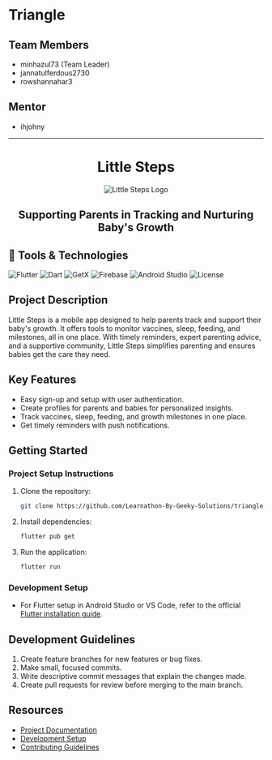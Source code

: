 
# Triangle

## Team Members
- minhazul73 (Team Leader)
- jannatulferdous2730
- rowshannahar3

## Mentor
- ihjohny

---
[//]: # (<center><h1>Little Steps <img src="assets/img.png" alt="Project Logo" style="vertical-align: middle; width: 50px;"/></h1></center>)

<h1 align="center"  style="vertical-align: middle;" >
   Little Steps
 </h1>
<div align="center">

![Little Steps Logo](https://raw.githubusercontent.com/Learnathon-By-Geeky-Solutions/triangle/feature/auth/assets/images/app_logo.png)

<h2>Supporting Parents in Tracking and Nurturing Baby's Growth</h2>
</div>

## 📌 Tools & Technologies
![Flutter](https://img.shields.io/badge/Flutter-3.10-blue?logo=flutter&logoColor=white)
![Dart](https://img.shields.io/badge/Dart-3.0-blue?logo=dart&logoColor=white)
![GetX](https://img.shields.io/badge/GetX-State_Management-purple?logo=getx&logoColor=white)
![Firebase](https://img.shields.io/badge/Firebase-PostgreSQL-brightgreen?logo=firebase)
![Android Studio](https://img.shields.io/badge/Android_Studio-Giraffe-green?logo=androidstudio&logoColor=white)
![License](https://img.shields.io/badge/License-MIT-yellow.svg)

## Project Description
Little Steps is a mobile app designed to help parents track and support their baby's growth. It offers tools to monitor vaccines, sleep, feeding, and milestones, all in one place. With timely reminders, expert parenting advice, and a supportive community, Little Steps simplifies parenting and ensures babies get the care they need.

## Key Features
- Easy sign-up and setup with user authentication.
- Create profiles for parents and babies for personalized insights.
- Track vaccines, sleep, feeding, and growth milestones in one place.
- Get timely reminders with push notifications.

[//]: # (## Side Features)

[//]: # (- Light and dark mode for user interface personalization.)

[//]: # (- Engaging user experience with animations.)

[//]: # (- Offline access to data for uninterrupted usage.)

[//]: # (- Multi-device synchronization via Firebase.)

## Getting Started
### Project Setup Instructions
1. Clone the repository:
   ```bash
   git clone https://github.com/Learnathon-By-Geeky-Solutions/triangle.git
   ```
2. Install dependencies:
   ```bash
   flutter pub get
3. Run the application:
   ```bash
   flutter run
   ```

### Development Setup
- For Flutter setup in Android Studio or VS Code, refer to the official [Flutter installation guide](https://flutter.dev/docs/get-started/install).

## Development Guidelines
1. Create feature branches for new features or bug fixes.
2. Make small, focused commits.
3. Write descriptive commit messages that explain the changes made.
4. Create pull requests for review before merging to the main branch.

## Resources
- [Project Documentation](docs/)
- [Development Setup](docs/setup.md)
- [Contributing Guidelines](CONTRIBUTING.md)
